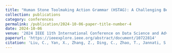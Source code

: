 ```yaml
---
title: "Human Stone Toolmaking Action Grammar (HSTAG): A Challenging Benchmark for Fine-grained Motor Behavior Recognition"
collection: publications
category: conferences
permalink: /publication/2024-10-06-paper-title-number-4
date: 2024-10-06
venue: '2024 IEEE 11th International Conference on Data Science and Advanced Analytics (DSAA)'
paperurl: 'https://ieeexplore.ieee.org/abstract/document/10722814'
citation: 'Liu, C., Yan, X., Zhang, Z., Ding, C., Zhao, T., Jannati, S., ... & Stout, D. (2024, October). Human Stone Toolmaking Action Grammar (HSTAG): A Challenging Benchmark for Fine-grained Motor Behavior Recognition. In 2024 IEEE 11th International Conference on Data Science and Advanced Analytics (DSAA) (pp. 1-8). IEEE.'
---
```

